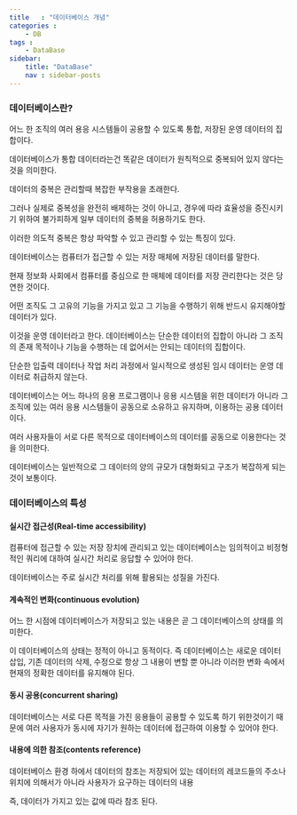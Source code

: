 ```yaml
---
title   : "데이터베이스 개념"
categories : 
    - DB
tags : 
    - DataBase
sidebar:
    title: "DataBase"
    nav : sidebar-posts
---
```


### 데이터베이스란?  
어느 한 조직의 여러 용응 시스템들이 공용할 수 있도록 통합, 저장된 운영 데이터의 집합이다.  

데이터베이스가 통합 데이터라는건 똑같은 데이터가 원칙적으로 중복되어 있지 않다는 것을 의미한다.  

데이터의 중복은 관리할때 복잡한 부작용을 초래한다.  

그러나 실제로 중복성을 완전히 배제하는 것이 아니고, 경우에 따라 효율성을 증진시키기 위하여 불가피하게 일부 데이터의 중복을 허용하기도 한다.  

이러한 의도적 중복은 항상 파악할 수 있고 관리할 수 있는 특징이 있다.  

데이터베이스는 컴퓨터가 접근할 수 있는 저장 매체에 저장된 데이터를 말한다.  

현재 정보화 사회에서 컴퓨터를 중심으로 한 매체에 데이터를 저장 관리한다는 것은 당연한 것이다.  

어떤 조직도 그 고유의 기능을 가지고 있고 그 기능을 수행하기 위해 반드시 유지해야할 데이터가 있다.  

이것을 운영 데이터라고 한다. 데이터베이스는 단순한 데이터의 집합이 아니라 그 조직의 존재 목적이나 기능을 수행하는 데 없어서는 안되는 데이터의 집합이다.  

단순한 입출력 데이터나 작업 처리 과정에서 일시적으로 생성된 임시 데이터는 운영 데이터로 취급하지 않는다.  

데이터베이스는 어느 하나의 응용 프로그램이나 응용 시스템을 위한 데이터가 아니라 그 조직에 있는 여러 응용 시스템들이 공동으로 소유하고 유지하며, 이용하는 공용 데이터이다.  

여러 사용자들이 서로 다른 목적으로 데이터베이스의 데이터를 공동으로 이용한다는 것을 의미한다.  

데이터베이스는 일반적으로 그 데이터의 양의 규모가 대형화되고 구조가 복잡하게 되는 것이 보통이다.  

### 데이터베이스의 특성  

#### 실시간 접근성(Real-time accessibility)  
컴퓨터에 접근할 수 있는 저장 장치에 관리되고 있는 데이터베이스는 임의적이고 비정형적인 쿼리에 대하여 실시간 처리로 응답할 수 있어야 한다.  

데이터베이스는 주로 실시간 처리를 위해 활용되는 성질을 가진다.  

#### 계속적인 변화(continuous evolution)  
어느 한 시점에 데이터베이스가 저장되고 있는 내용은 곧 그 데이터베이스의 상태를 의미한다.  

이 데이터베이스의 상태는 정적이 아니고 동적이다. 즉 데이터베이스는 새로운 데이터 삽입, 기존 데이터의 삭제, 수정으로 항상 그 내용이 변할 뿐 아니라 이러한 변화 속에서 현재의 정확한 데이터를 유지해야 된다.  

#### 동시 공용(concurrent sharing)  
데이터베이스는 서로 다른 목적을 가진 응용들이 공용할 수 있도록 하기 위한것이기 때문에 여러 사용자가 동시에 자기가 원하는 데이터에 접근하여 이용할 수 있어야 한다.  

#### 내용에 의한 참조(contents reference)  
데이터베이스 환경 하에서 데이터의 참조는 저장되어 있는 데이터의 레코드들의 주소나 위치에 의해서가 아니라 사용자가 요구하는 데이터의 내용  

즉, 데이터가 가지고 있는 값에 따라 참조 된다.  